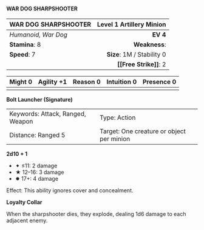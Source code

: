 #### WAR DOG SHARPSHOOTER

| WAR DOG SHARPSHOOTER | **Level 1 Artillery Minion** |
| :------------------- | ---------------------------: |
| *Humanoid, War Dog*  |                     **EV 4** |
| **Stamina**: 8       |                **Weakness**: |
| **Speed**: 7         |   **Size**: 1M / Stability 0 |
|                      |       **[[Free Strike]]**: 2 |

| **Might** 0 | **Agility** +1 | **Reason** 0 | **Intuition** 0 | **Presence** 0 |
| ----------- | -------------- | ------------ | --------------- | -------------- |
|             |                |              |                 |                |

**Bolt Launcher (Signature)**

|                                  |                                           |
| :------------------------------- | :---------------------------------------- |
| Keywords: Attack, Ranged, Weapon | Type: Action                              |
| Distance: Ranged 5               | Target: One creature or object per minion |

**2d10 + 1**

- ✦ ≤11: 2 damage
- ★ 12–16: 3 damage
- ✸ 17+: 4 damage

Effect: This ability ignores cover and concealment.

**Loyalty Collar**

When the sharpshooter dies, they explode, dealing 1d6 damage to each adjacent enemy.
